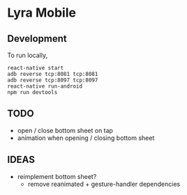 # Lyra Mobile

## Development

To run locally,

```
react-native start
adb reverse tcp:8081 tcp:8081
adb reverse tcp:8097 tcp:8097
react-native run-android
npm run devtools
```

## TODO

- open / close bottom sheet on tap
- animation when opening / closing bottom sheet

## IDEAS

- reimplement bottom sheet?
  - remove reanimated + gesture-handler dependencies
